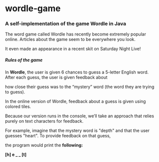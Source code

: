 # wordle-game
### A self-implementation of the game Wordle in Java
The word game called Wordle has recently become extremely popular online. Articles about the game seem to be everywhere you look. 

It even made an appearance in a recent skit on Saturday Night Live!

##### Rules of the game
In **Wordle**, the user is given 6 chances to guess a 5-letter English word. After each guess, the user is given feedback about 

how close their guess was to the “mystery” word (the word they are trying to guess).

In the online version of Wordle, feedback about a guess is given using colored tiles. 

Because our version runs in the console, we’ll take an approach that relies purely on text characters for feedback.

For example, imagine that the mystery word is "depth" and that the user guesses "heart". To provide feedback on that guess,

the program would print the **following:**

**[h] e _ _ [t]**

